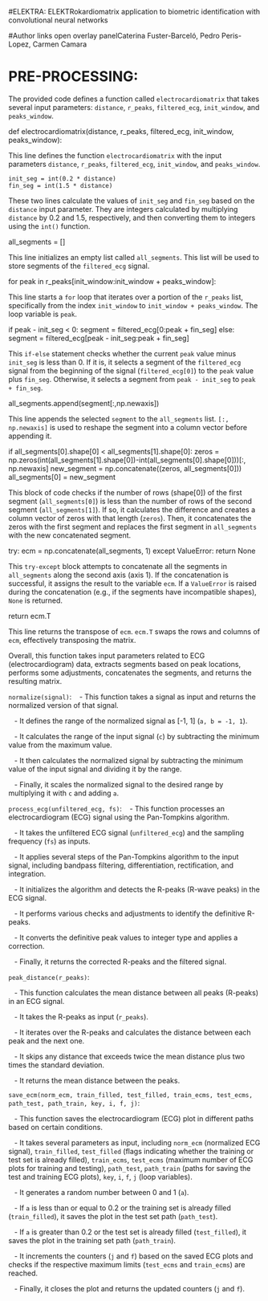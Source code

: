 #ELEKTRA: ELEKTRokardiomatrix application to biometric identification with convolutional neural networks

#Author links open overlay panelCaterina Fuster-Barceló, Pedro Peris-Lopez, Carmen Camara

# PRE-PROCESSING:
The provided code defines a function called `electrocardiomatrix` that takes several input parameters: `distance`, `r_peaks`, `filtered_ecg`, `init_window`, and `peaks_window`. 

def electrocardiomatrix(distance, r_peaks, filtered_ecg, init_window, peaks_window):

This line defines the function `electrocardiomatrix` with the input parameters `distance`, `r_peaks`, `filtered_ecg`, `init_window`, and `peaks_window`.

    init_seg = int(0.2 * distance)
    fin_seg = int(1.5 * distance)

These two lines calculate the values of `init_seg` and `fin_seg` based on the `distance` input parameter. They are integers calculated by multiplying `distance` by 0.2 and 1.5, respectively, and then converting them to integers using the `int()` function.

all_segments = []

This line initializes an empty list called `all_segments`. This list will be used to store segments of the `filtered_ecg` signal.

for peak in r_peaks[init_window:init_window + peaks_window]:

This line starts a `for` loop that iterates over a portion of the `r_peaks` list, specifically from the index `init_window` to `init_window + peaks_window`. The loop variable is `peak`.

if peak - init_seg < 0:
            segment = filtered_ecg[0:peak + fin_seg]
        else:
            segment = filtered_ecg[peak - init_seg:peak + fin_seg]

This `if-else` statement checks whether the current `peak` value minus `init_seg` is less than 0. If it is, it selects a segment of the `filtered_ecg` signal from the beginning of the signal (`filtered_ecg[0]`) to the `peak` value plus `fin_seg`. Otherwise, it selects a segment from `peak - init_seg` to `peak + fin_seg`.

all_segments.append(segment[:,np.newaxis])

This line appends the selected `segment` to the `all_segments` list. `[:, np.newaxis]` is used to reshape the segment into a column vector before appending it.


if all_segments[0].shape[0] < all_segments[1].shape[0]:
        zeros = np.zeros(int(all_segments[1].shape[0])-int(all_segments[0].shape[0]))[:, np.newaxis]
        new_segment = np.concatenate((zeros, all_segments[0]))
        all_segments[0] = new_segment

This block of code checks if the number of rows (shape[0]) of the first segment (`all_segments[0]`) is less than the number of rows of the second segment (`all_segments[1]`). If so, it calculates the difference and creates a column vector of zeros with that length (`zeros`). Then, it concatenates the zeros with the first segment and replaces the first segment in `all_segments` with the new concatenated segment.

try:
        ecm = np.concatenate(all_segments, 1)
    except ValueError:
        return None

This `try-except` block attempts to concatenate all the segments in `all_segments` along the second axis (axis 1). If the concatenation is successful, it assigns the result to the variable `ecm`. If a `ValueError` is raised during the concatenation (e.g., if the segments have incompatible
shapes), `None` is returned.

return ecm.T

This line returns the transpose of `ecm`. `ecm.T` swaps the rows and columns of `ecm`, effectively transposing the matrix.

Overall, this function takes input parameters related to ECG (electrocardiogram) data, extracts segments based on peak locations, performs some adjustments, concatenates the segments, and returns the resulting matrix.

 `normalize(signal)`:
   - This function takes a signal as input and returns the normalized version of that signal.
   
   - It defines the range of the normalized signal as [-1, 1] (`a, b = -1, 1`).
   
   - It calculates the range of the input signal (`c`) by subtracting the minimum value from the maximum value.
   
   - It then calculates the normalized signal by subtracting the minimum value of the input signal and dividing it by the range.
   
   - Finally, it scales the normalized signal to the desired range by multiplying it with `c` and adding `a`.
   
`process_ecg(unfiltered_ecg, fs)`:
   - This function processes an electrocardiogram (ECG) signal using the Pan-Tompkins algorithm.
   
   - It takes the unfiltered ECG signal (`unfiltered_ecg`) and the sampling frequency (`fs`) as inputs.
   
   - It applies several steps of the Pan-Tompkins algorithm to the input signal, including bandpass filtering, differentiation, rectification, and integration.
   
   - It initializes the algorithm and detects the R-peaks (R-wave peaks) in the ECG signal.
   
   - It performs various checks and adjustments to identify the definitive R-peaks.
   
   - It converts the definitive peak values to integer type and applies a correction.
   
   - Finally, it returns the corrected R-peaks and the filtered signal.
   
 `peak_distance(r_peaks)`:
 
   - This function calculates the mean distance between all peaks (R-peaks) in an ECG signal.
   
   - It takes the R-peaks as input (`r_peaks`).
   
   - It iterates over the R-peaks and calculates the distance between each peak and the next one.
   
   - It skips any distance that exceeds twice the mean distance plus two times the standard deviation.
   
   - It returns the mean distance between the peaks.
   
 `save_ecm(norm_ecm, train_filled, test_filled, train_ecms, test_ecms, path_test, path_train, key, i, f, j)`:
 
   - This function saves the electrocardiogram (ECG) plot in different paths based on certain conditions.
   
   - It takes several parameters as input, including `norm_ecm` (normalized ECG signal), `train_filled`, `test_filled` (flags indicating whether the training or test set is already filled), `train_ecms`, `test_ecms` (maximum number of ECG plots for training and testing), `path_test`, `path_train` (paths for saving the test and training ECG plots), `key`, `i`, `f`, `j` (loop variables).
   
   - It generates a random number between 0 and 1 (`a`).
   
   - If `a` is less than or equal to 0.2 or the training set is already filled (`train_filled`), it saves the plot in the test set path (`path_test`).
   
   - If `a` is greater than 0.2 or the test set is already filled (`test_filled`), it saves the plot in the training set path (`path_train`).
   
   - It increments the counters (`j` and `f`) based on the saved ECG plots and checks if the respective maximum limits (`test_ecms` and `train_ecms`) are reached.
   
   - Finally, it closes the plot and returns the updated counters (`j` and `f`).

